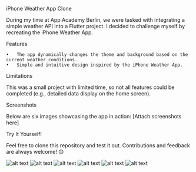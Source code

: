 iPhone Weather App Clone

During my time at App Academy Berlin, we were tasked with integrating a simple weather API into a Flutter project. I decided to challenge myself by recreating the iPhone Weather App.

Features

    •	The app dynamically changes the theme and background based on the current weather conditions.
    •	Simple and intuitive design inspired by the iPhone Weather App.

Limitations

This was a small project with limited time, so not all features could be completed (e.g., detailed data display on the home screen).

Screenshots

Below are six images showcasing the app in action:
[Attach screenshots here]

Try It Yourself!

Feel free to clone this repository and test it out. Contributions and feedback are always welcome! 😊

![alt text](<assets/Readme Screenshots/Simulator Screenshot - iPhone 16 Pro - 2024-11-26 at 23.00.38.png>) ![alt text](<assets/Readme Screenshots/Simulator Screenshot - iPhone 16 Pro - 2024-11-26 at 23.00.41.png>) ![alt text](<assets/Readme Screenshots/Simulator Screenshot - iPhone 16 Pro - 2024-11-26 at 23.00.51.png>) ![alt text](<assets/Readme Screenshots/Simulator Screenshot - iPhone 16 Pro - 2024-11-26 at 23.06.25.png>) ![alt text](<assets/Readme Screenshots/Simulator Screenshot - iPhone 16 Pro - 2024-11-26 at 23.06.31.png>) ![alt text](<assets/Readme Screenshots/Simulator Screenshot - iPhone 16 Pro - 2024-11-26 at 23.06.35.png>)
